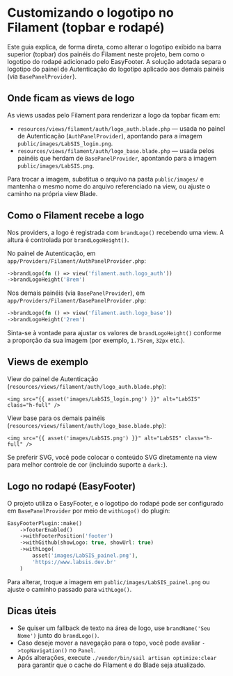 # Customizando o logotipo no Filament (topbar e rodapé)

Este guia explica, de forma direta, como alterar o logotipo exibido na barra superior (topbar) dos painéis do Filament neste projeto, bem como o logotipo do rodapé adicionado pelo EasyFooter. A solução adotada separa o logotipo do painel de Autenticação do logotipo aplicado aos demais painéis (via `BasePanelProvider`).

## Onde ficam as views de logo

As views usadas pelo Filament para renderizar a logo da topbar ficam em:

- `resources/views/filament/auth/logo_auth.blade.php` — usada no painel de Autenticação (`AuthPanelProvider`), apontando para a imagem `public/images/LabSIS_login.png`.
- `resources/views/filament/auth/logo_base.blade.php` — usada pelos painéis que herdam de `BasePanelProvider`, apontando para a imagem `public/images/LabSIS.png`.

Para trocar a imagem, substitua o arquivo na pasta `public/images/` e mantenha o mesmo nome do arquivo referenciado na view, ou ajuste o caminho na própria view Blade.

## Como o Filament recebe a logo

Nos providers, a logo é registrada com `brandLogo()` recebendo uma view. A altura é controlada por `brandLogoHeight()`.

No painel de Autenticação, em `app/Providers/Filament/AuthPanelProvider.php`:

```php
->brandLogo(fn () => view('filament.auth.logo_auth'))
->brandLogoHeight('8rem')
```

Nos demais painéis (via `BasePanelProvider`), em `app/Providers/Filament/BasePanelProvider.php`:

```php
->brandLogo(fn () => view('filament.auth.logo_base'))
->brandLogoHeight('2rem')
```

Sinta-se à vontade para ajustar os valores de `brandLogoHeight()` conforme a proporção da sua imagem (por exemplo, `1.75rem`, `32px` etc.).

## Views de exemplo

View do painel de Autenticação (`resources/views/filament/auth/logo_auth.blade.php`):

```blade
<img src="{{ asset('images/LabSIS_login.png') }}" alt="LabSIS" class="h-full" />
```

View base para os demais painéis (`resources/views/filament/auth/logo_base.blade.php`):

```blade
<img src="{{ asset('images/LabSIS.png') }}" alt="LabSIS" class="h-full" />
```

Se preferir SVG, você pode colocar o conteúdo SVG diretamente na view para melhor controle de cor (incluindo suporte a `dark:`).

## Logo no rodapé (EasyFooter)

O projeto utiliza o EasyFooter, e o logotipo do rodapé pode ser configurado em `BasePanelProvider` por meio de `withLogo()` do plugin:

```php
EasyFooterPlugin::make()
    ->footerEnabled()
    ->withFooterPosition('footer')
    ->withGithub(showLogo: true, showUrl: true)
    ->withLogo(
        asset('images/LabSIS_painel.png'),
        'https://www.labsis.dev.br'
    )
```

Para alterar, troque a imagem em `public/images/LabSIS_painel.png` ou ajuste o caminho passado para `withLogo()`.

## Dicas úteis

- Se quiser um fallback de texto na área de logo, use `brandName('Seu Nome')` junto do `brandLogo()`.
- Caso deseje mover a navegação para o topo, você pode avaliar `->topNavigation()` no `Panel`.
- Após alterações, execute `./vendor/bin/sail artisan optimize:clear` para garantir que o cache do Filament e do Blade seja atualizado.



